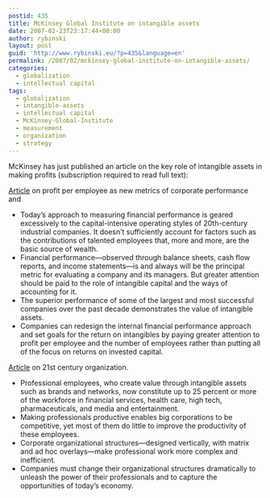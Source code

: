 ```yaml
---
postid: 435
title: McKinsey Global Institute on intangible assets
date: 2007-02-23T23:17:44+00:00
author: rybinski
layout: post
guid: 'http://www.rybinski.eu/?p=435&language=en'
permalink: /2007/02/mckinsey-global-institute-on-intangible-assets/
categories:
  - globalization
  - intellectual capital
tags:
  - globalization
  - intangible-assets
  - intellectual capital
  - McKinsey-Global-Institute
  - measurement
  - organization
  - strategy
---
```

McKinsey has just published an article on the key role of intangible assets in making profits (subscription required to read full text):

[Article](http://www.mckinseyquarterly.com/article_abstract.aspx?ar=1924&l2=21&l3=37&srid=17&gp=0) on profit per employee as new metrics of corporate performance and

  * Today’s approach to measuring financial performance is geared excessively to the capital-intensive operating styles of 20th-century industrial companies. It doesn’t sufficiently account for factors such as the contributions of talented employees that, more and more, are the basic source of wealth.
  * Financial performance—observed through balance sheets, cash flow reports, and income statements—is and always will be the principal metric for evaluating a company and its managers. But greater attention should be paid to the role of intangible capital and the ways of accounting for it.
  * The superior performance of some of the largest and most successful companies over the past decade demonstrates the value of intangible assets.
  * Companies can redesign the internal financial performance approach and set goals for the return on intangibles by paying greater attention to profit per employee and the number of employees rather than putting all of the focus on returns on invested capital.

[Article](http://www.mckinseyquarterly.com/article_abstract.aspx?ar=1628&l2=18&l3=30&srid=17&gp=0) on 21st century organization.

  * Professional employees, who create value through intangible assets such as brands and networks, now constitute up to 25 percent or more of the workforce in financial services, health care, high tech, pharmaceuticals, and media and entertainment.
  * Making professionals productive enables big corporations to be competitive, yet most of them do little to improve the productivity of these employees.
  * Corporate organizational structures—designed vertically, with matrix and ad hoc overlays—make professional work more complex and inefficient.
  * Companies must change their organizational structures dramatically to unleash the power of their professionals and to capture the opportunities of today’s economy.
